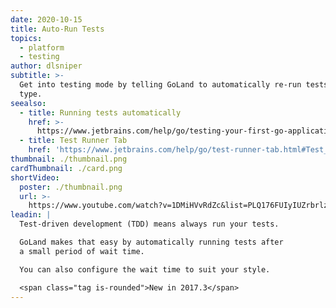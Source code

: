 ```yaml
---
date: 2020-10-15
title: Auto-Run Tests
topics:
  - platform
  - testing
author: dlsniper
subtitle: >-
  Get into testing mode by telling GoLand to automatically re-run tests as you
  type.
seealso:
  - title: Running tests automatically
    href: >-
      https://www.jetbrains.com/help/go/testing-your-first-go-application.html#run-test-automatically
  - title: Test Runner Tab
    href: 'https://www.jetbrains.com/help/go/test-runner-tab.html#Test_Runner_Tab.xml'
thumbnail: ./thumbnail.png
cardThumbnail: ./card.png
shortVideo:
  poster: ./thumbnail.png
  url: >-
    https://www.youtube.com/watch?v=1DMiHVvRdZc&list=PLQ176FUIyIUZrbrlz4AY1V8VzBJKZyVlW&index=3
leadin: |
  Test-driven development (TDD) means always run your tests.

  GoLand makes that easy by automatically running tests after
  a small period of wait time.

  You can also configure the wait time to suit your style.

  <span class="tag is-rounded">New in 2017.3</span>
---
```


